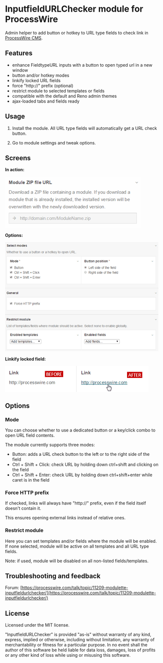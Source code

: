 InputfieldURLChecker module for ProcessWire
================

Admin helper to add button or hotkey to URL type fields to check link in [ProcessWire CMS](http://processwire.com/).

## Features

- enhance FieldtypeURL inputs with a button to open typed url in a new window
- button and/or hotkey modes
- linkify locked URL fields
- force "http://" prefix (optional)
- restrict module to selected templates or fields
- compatible with the default and Reno admin themes
- ajax-loaded tabs and fields ready


## Usage

1. Install the module. All URL type fields will automatically get a URL check button.

1. Go to module settings and tweak options.


## Screens

**In action:**

![InputfieldURLChecker](screens/InputfieldURLChecker.gif)

**Options:**

![InputfieldURLChecker options](screens/InputfieldURLChecker-options.png)

**Linkify locked field:**

![Linkify locked field](screens/InputfieldURLChecker-locked-field.png)


## Options

### Mode

You can choose whether to use a dedicated button or a key/click combo to open URL field contents.

The module currently supports three modes:

- Button: adds a URL check button to the left or to the right side of the field
- Ctrl + Shift + Click: check URL by holding down ctrl+shift and clicking on the field
- Ctrl + Shift + Enter: check URL by holding down ctrl+shift+enter while caret is in the field

### Force HTTP prefix

If checked, links will always have "http://" prefix, even if the field itself doesn't contain it.

This ensures opening external links instead of relative ones.

### Restrict module

Here you can set templates and/or fields where the module will be enabled. If none selected, module will be active on all templates and all URL type fields.

Note: if used, module will be disabled on all non-listed fields/templates.


## Troubleshooting and feedback

Forum: [https://processwire.com/talk/topic/11209-modulette-inputfieldurlchecker/](https://processwire.com/talk/topic/11209-modulette-inputfieldurlchecker/)


## License

Licensed under the MIT license.

"InputfieldURLChecker" is provided "as-is" without warranty of any kind, express, implied or otherwise, including without limitation, any warranty of merchantability or fitness for a particular purpose. In no event shall the author of this software be held liable for data loss, damages, loss of profits or any other kind of loss while using or misusing this software.
